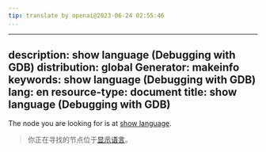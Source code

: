```yaml
---
tip: translate by openai@2023-06-24 02:55:46
...
```

---
description: show language (Debugging with GDB)
distribution: global
Generator: makeinfo
keywords: show language (Debugging with GDB)
lang: en
resource-type: document
title: show language (Debugging with GDB)
---

The node you are looking for is at [show language](Show.html#show-language).

> 你正在寻找的节点位于[显示语言](Show.html#show-language)。

